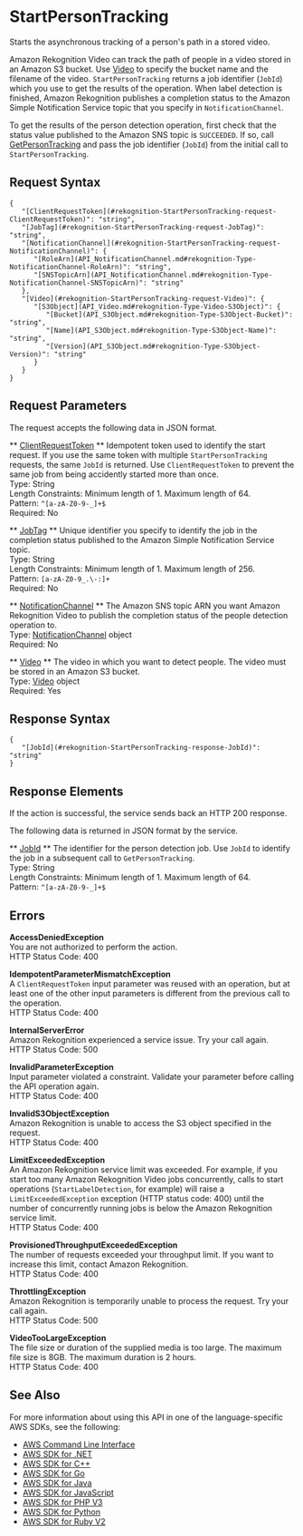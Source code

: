 # StartPersonTracking<a name="API_StartPersonTracking"></a>

Starts the asynchronous tracking of a person's path in a stored video\.

Amazon Rekognition Video can track the path of people in a video stored in an Amazon S3 bucket\. Use [Video](API_Video.md) to specify the bucket name and the filename of the video\. `StartPersonTracking` returns a job identifier \(`JobId`\) which you use to get the results of the operation\. When label detection is finished, Amazon Rekognition publishes a completion status to the Amazon Simple Notification Service topic that you specify in `NotificationChannel`\. 

To get the results of the person detection operation, first check that the status value published to the Amazon SNS topic is `SUCCEEDED`\. If so, call [GetPersonTracking](API_GetPersonTracking.md) and pass the job identifier \(`JobId`\) from the initial call to `StartPersonTracking`\.

## Request Syntax<a name="API_StartPersonTracking_RequestSyntax"></a>

```
{
   "[ClientRequestToken](#rekognition-StartPersonTracking-request-ClientRequestToken)": "string",
   "[JobTag](#rekognition-StartPersonTracking-request-JobTag)": "string",
   "[NotificationChannel](#rekognition-StartPersonTracking-request-NotificationChannel)": { 
      "[RoleArn](API_NotificationChannel.md#rekognition-Type-NotificationChannel-RoleArn)": "string",
      "[SNSTopicArn](API_NotificationChannel.md#rekognition-Type-NotificationChannel-SNSTopicArn)": "string"
   },
   "[Video](#rekognition-StartPersonTracking-request-Video)": { 
      "[S3Object](API_Video.md#rekognition-Type-Video-S3Object)": { 
         "[Bucket](API_S3Object.md#rekognition-Type-S3Object-Bucket)": "string",
         "[Name](API_S3Object.md#rekognition-Type-S3Object-Name)": "string",
         "[Version](API_S3Object.md#rekognition-Type-S3Object-Version)": "string"
      }
   }
}
```

## Request Parameters<a name="API_StartPersonTracking_RequestParameters"></a>

The request accepts the following data in JSON format\.

 ** [ClientRequestToken](#API_StartPersonTracking_RequestSyntax) **   <a name="rekognition-StartPersonTracking-request-ClientRequestToken"></a>
Idempotent token used to identify the start request\. If you use the same token with multiple `StartPersonTracking` requests, the same `JobId` is returned\. Use `ClientRequestToken` to prevent the same job from being accidently started more than once\.   
Type: String  
Length Constraints: Minimum length of 1\. Maximum length of 64\.  
Pattern: `^[a-zA-Z0-9-_]+$`   
Required: No

 ** [JobTag](#API_StartPersonTracking_RequestSyntax) **   <a name="rekognition-StartPersonTracking-request-JobTag"></a>
Unique identifier you specify to identify the job in the completion status published to the Amazon Simple Notification Service topic\.   
Type: String  
Length Constraints: Minimum length of 1\. Maximum length of 256\.  
Pattern: `[a-zA-Z0-9_.\-:]+`   
Required: No

 ** [NotificationChannel](#API_StartPersonTracking_RequestSyntax) **   <a name="rekognition-StartPersonTracking-request-NotificationChannel"></a>
The Amazon SNS topic ARN you want Amazon Rekognition Video to publish the completion status of the people detection operation to\.  
Type: [NotificationChannel](API_NotificationChannel.md) object  
Required: No

 ** [Video](#API_StartPersonTracking_RequestSyntax) **   <a name="rekognition-StartPersonTracking-request-Video"></a>
The video in which you want to detect people\. The video must be stored in an Amazon S3 bucket\.  
Type: [Video](API_Video.md) object  
Required: Yes

## Response Syntax<a name="API_StartPersonTracking_ResponseSyntax"></a>

```
{
   "[JobId](#rekognition-StartPersonTracking-response-JobId)": "string"
}
```

## Response Elements<a name="API_StartPersonTracking_ResponseElements"></a>

If the action is successful, the service sends back an HTTP 200 response\.

The following data is returned in JSON format by the service\.

 ** [JobId](#API_StartPersonTracking_ResponseSyntax) **   <a name="rekognition-StartPersonTracking-response-JobId"></a>
The identifier for the person detection job\. Use `JobId` to identify the job in a subsequent call to `GetPersonTracking`\.  
Type: String  
Length Constraints: Minimum length of 1\. Maximum length of 64\.  
Pattern: `^[a-zA-Z0-9-_]+$` 

## Errors<a name="API_StartPersonTracking_Errors"></a>

 **AccessDeniedException**   
You are not authorized to perform the action\.  
HTTP Status Code: 400

 **IdempotentParameterMismatchException**   
A `ClientRequestToken` input parameter was reused with an operation, but at least one of the other input parameters is different from the previous call to the operation\.  
HTTP Status Code: 400

 **InternalServerError**   
Amazon Rekognition experienced a service issue\. Try your call again\.  
HTTP Status Code: 500

 **InvalidParameterException**   
Input parameter violated a constraint\. Validate your parameter before calling the API operation again\.  
HTTP Status Code: 400

 **InvalidS3ObjectException**   
Amazon Rekognition is unable to access the S3 object specified in the request\.  
HTTP Status Code: 400

 **LimitExceededException**   
An Amazon Rekognition service limit was exceeded\. For example, if you start too many Amazon Rekognition Video jobs concurrently, calls to start operations \(`StartLabelDetection`, for example\) will raise a `LimitExceededException` exception \(HTTP status code: 400\) until the number of concurrently running jobs is below the Amazon Rekognition service limit\.   
HTTP Status Code: 400

 **ProvisionedThroughputExceededException**   
The number of requests exceeded your throughput limit\. If you want to increase this limit, contact Amazon Rekognition\.  
HTTP Status Code: 400

 **ThrottlingException**   
Amazon Rekognition is temporarily unable to process the request\. Try your call again\.  
HTTP Status Code: 500

 **VideoTooLargeException**   
The file size or duration of the supplied media is too large\. The maximum file size is 8GB\. The maximum duration is 2 hours\.   
HTTP Status Code: 400

## See Also<a name="API_StartPersonTracking_SeeAlso"></a>

For more information about using this API in one of the language\-specific AWS SDKs, see the following:
+  [AWS Command Line Interface](https://docs.aws.amazon.com/goto/aws-cli/rekognition-2016-06-27/StartPersonTracking) 
+  [AWS SDK for \.NET](https://docs.aws.amazon.com/goto/DotNetSDKV3/rekognition-2016-06-27/StartPersonTracking) 
+  [AWS SDK for C\+\+](https://docs.aws.amazon.com/goto/SdkForCpp/rekognition-2016-06-27/StartPersonTracking) 
+  [AWS SDK for Go](https://docs.aws.amazon.com/goto/SdkForGoV1/rekognition-2016-06-27/StartPersonTracking) 
+  [AWS SDK for Java](https://docs.aws.amazon.com/goto/SdkForJava/rekognition-2016-06-27/StartPersonTracking) 
+  [AWS SDK for JavaScript](https://docs.aws.amazon.com/goto/AWSJavaScriptSDK/rekognition-2016-06-27/StartPersonTracking) 
+  [AWS SDK for PHP V3](https://docs.aws.amazon.com/goto/SdkForPHPV3/rekognition-2016-06-27/StartPersonTracking) 
+  [AWS SDK for Python](https://docs.aws.amazon.com/goto/boto3/rekognition-2016-06-27/StartPersonTracking) 
+  [AWS SDK for Ruby V2](https://docs.aws.amazon.com/goto/SdkForRubyV2/rekognition-2016-06-27/StartPersonTracking) 